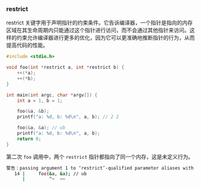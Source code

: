 ### restrict

restrict 关键字用于声明指针的约束条件。它告诉编译器，一个指针是指向的内存区域在其生命周期内只能通过这个指针进行访问，而不会通过其他指针来访问。这样的约束允许编译器进行更多的优化，因为它可以更准确地推断指针的行为，从而提高代码的性能。

```cpp
#include <stdio.h>

void foo(int *restrict a, int *restrict b) {
    ++(*a);
    ++(*b);
}

int main(int argc, char *argv[]) {
    int a = 1, b = 1;

    foo(&a, &b);
    printf("a: %d, b: %d\n", a, b); // 2 2

    foo(&a, &a); // ub
    printf("a: %d, b: %d\n", a, b);
    return 0;
}
```

第二次 `foo` 调用中，两个 `restrict` 指针都指向了同一个内存，这是未定义行为。

```sh
警告：passing argument 1 to ‘restrict’-qualified parameter aliases with argument 2 [-Wrestrict]
   14 |     foo(&a, &a); // ub
      |         ^~  ~~
```

